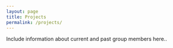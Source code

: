 ```yaml
---
layout: page
title: Projects
permalink: /projects/
---
```


Include information about current and past group members here.. 
